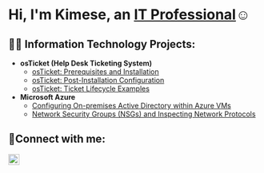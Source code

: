 <h1>Hi, I'm Kimese, an <a href="https://www.linkedin.com/in/kimese-christian-869a83202/">IT Professional</a>☺</h1>

<h2>👨‍💻 Information Technology Projects:</h2>

- <b>osTicket (Help Desk Ticketing System)</b>
  - [osTicket: Prerequisites and Installation](https://github.com/kimchri1984osticket-prereqs)
  - [osTicket: Post-Installation Configuration](https://github.com/kimchri1984/post-install-config)
  - [osTicket: Ticket Lifecycle Examples](https://github.com/kimchri1984/ticket-lifecycle)
- <b>Microsoft Azure</b>
  - [Configuring On-premises Active Directory within Azure VMs](https://github.com/kimchri1984/configure-ad)
  - [Network Security Groups (NSGs) and Inspecting Network Protocols](https://github.com/kimchri1984/azure-network-protocols)

<h2>🤳Connect with me:</h2>

[<img align="left" alt="Josh | LinkedIn" width="22px" src="https://cdn.jsdelivr.net/npm/simple-icons@v3/icons/linkedin.svg" />][linkedin]


[linkedin]: https://www.linkedin.com/in/kimese-christian-869a83202/
